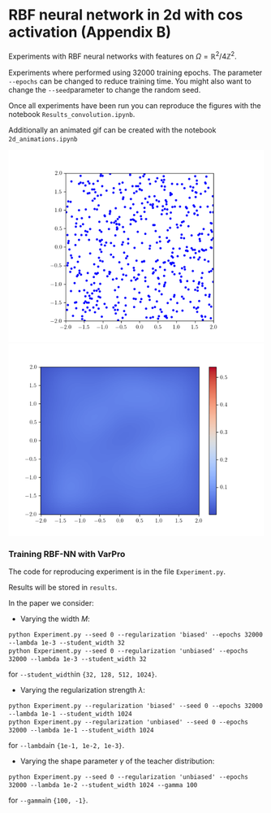 # RBF neural network in 2d with cos activation (Appendix B)
Experiments with RBF neural networks with features on $\Omega = \mathbb{R}^2/ 4 \mathbb{Z}^2$.

Experiments where performed using 32000 training epochs. The parameter `--epochs` can be changed to reduce training time. You might also want to change the `--seed`parameter to change the random seed.

Once all experiments have been run you can reproduce the figures with the notebook `Results_convolution.ipynb`.

Additionally an animated gif can be created with the notebook `2d_animations.ipynb`

![](scatter_animation.gif)
![](density_animation.gif)

### Training RBF-NN with VarPro

The code for reproducing experiment is in the file `Experiment.py`.

Results will be stored in `results`.

In the paper we consider:

* Varying the width $M$:

```
python Experiment.py --seed 0 --regularization 'biased' --epochs 32000 --lambda 1e-3 --student_width 32
python Experiment.py --seed 0 --regularization 'unbiased' --epochs 32000 --lambda 1e-3 --student_width 32
```

for `--student_width`in `{32, 128, 512, 1024}`.

* Varying the regularization strength $\lambda$:

```
python Experiment.py --regularization 'biased' --seed 0 --epochs 32000 --lambda 1e-1 --student_width 1024
python Experiment.py --regularization 'unbiased' --seed 0 --epochs 32000 --lambda 1e-1 --student_width 1024
```
for `--lambda`in `{1e-1, 1e-2, 1e-3}`.

* Varying the shape parameter $\gamma$ of the teacher distribution:

```
python Experiment.py --seed 0 --regularization 'unbiased' --epochs 32000 --lambda 1e-2 --student_width 1024 --gamma 100
```
for `--gamma`in `{100, -1}`.